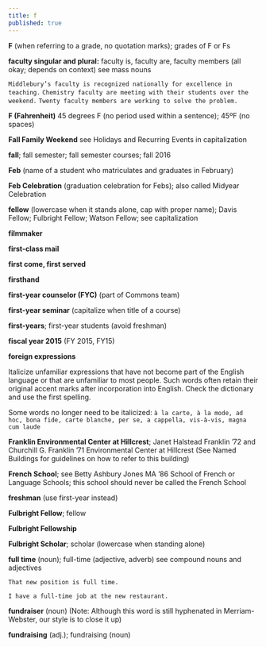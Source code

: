 ```yaml
---
title: f
published: true
---
```


**F** (when referring to a grade, no quotation marks); grades of F or Fs

**faculty singular and plural:** faculty is, faculty are, faculty members (all okay; depends on context) see mass nouns

`Middlebury’s faculty is recognized nationally for excellence in teaching.` 
`Chemistry faculty are meeting with their students over the weekend.` 
`Twenty faculty members are working to solve the problem.`

**F (Fahrenheit)** 45 degrees F (no period used within a sentence); 45ºF (no spaces)

**Fall Family Weekend** see Holidays and Recurring Events in capitalization

**fall**; fall semester; fall semester courses; fall 2016

**Feb** (name of a student who matriculates and graduates in February)

**Feb Celebration** (graduation celebration for Febs); also called Midyear Celebration

**fellow** (lowercase when it stands alone, cap with proper name); Davis Fellow; Fulbright Fellow;  Watson Fellow; see capitalization

**filmmaker**

**first-class mail**

**first come, first served**

**firsthand**

**first-year counselor (FYC)** (part of Commons team)

**first-year seminar** (capitalize when title of a course)

**first-years**; first-year students (avoid freshman)

**fiscal year 2015** (FY 2015, FY15)

**foreign expressions**

Italicize unfamiliar expressions that have not become part of the English language or that are unfamiliar to most people. Such words often retain their original accent marks after incorporation into English. Check the dictionary and use the first spelling.

Some words no longer need to be italicized: `à la carte, à la mode, ad hoc, bona fide, carte blanche, per se, a cappella, vis-à-vis, magna cum laude`

**Franklin Environmental Center at Hillcrest**; Janet Halstead Franklin ’72 and Churchill G. Franklin ’71 Environmental Center at Hillcrest (See Named Buildings for guidelines on how to refer to this building)

**French School**; see Betty Ashbury Jones MA ’86 School of French or Language Schools; this school should never be called the French School

**freshman** (use first-year instead)

**Fulbright Fellow**; fellow

**Fulbright Fellowship**

**Fulbright Scholar**; scholar (lowercase when standing alone)

**full time** (noun); full-time (adjective, adverb) see compound nouns and adjectives

`That new position is full time. `

`I have a full-time job at the new restaurant.`

**fundraiser** (noun) (Note: Although this word is still hyphenated in Merriam-Webster, our style is to close it up)

**fundraising** (adj.); fundraising (noun)
